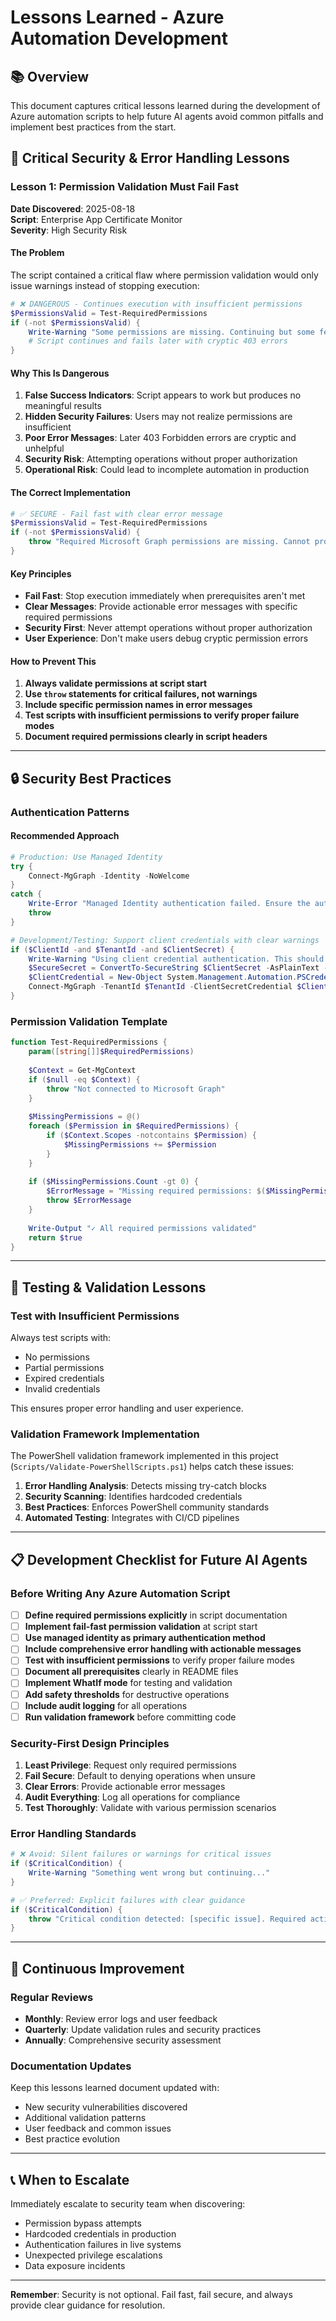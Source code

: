 # Lessons Learned - Azure Automation Development

## 📚 Overview

This document captures critical lessons learned during the development of Azure automation scripts to help future AI agents avoid common pitfalls and implement best practices from the start.

## 🚨 Critical Security & Error Handling Lessons

### Lesson 1: Permission Validation Must Fail Fast

**Date Discovered**: 2025-08-18  
**Script**: Enterprise App Certificate Monitor  
**Severity**: High Security Risk

#### The Problem
The script contained a critical flaw where permission validation would only issue warnings instead of stopping execution:

```powershell
# ❌ DANGEROUS - Continues execution with insufficient permissions
$PermissionsValid = Test-RequiredPermissions
if (-not $PermissionsValid) {
    Write-Warning "Some permissions are missing. Continuing but some features may not work..."
    # Script continues and fails later with cryptic 403 errors
}
```

#### Why This Is Dangerous
1. **False Success Indicators**: Script appears to work but produces no meaningful results
2. **Hidden Security Failures**: Users may not realize permissions are insufficient
3. **Poor Error Messages**: Later 403 Forbidden errors are cryptic and unhelpful
4. **Security Risk**: Attempting operations without proper authorization
5. **Operational Risk**: Could lead to incomplete automation in production

#### The Correct Implementation
```powershell
# ✅ SECURE - Fail fast with clear error message
$PermissionsValid = Test-RequiredPermissions
if (-not $PermissionsValid) {
    throw "Required Microsoft Graph permissions are missing. Cannot proceed safely. Please grant the following permissions: Application.Read.All, AuditLog.Read.All, Directory.Read.All, Mail.Send"
}
```

#### Key Principles
- **Fail Fast**: Stop execution immediately when prerequisites aren't met
- **Clear Messages**: Provide actionable error messages with specific required permissions
- **Security First**: Never attempt operations without proper authorization
- **User Experience**: Don't make users debug cryptic permission errors

#### How to Prevent This
1. **Always validate permissions at script start**
2. **Use `throw` statements for critical failures, not warnings**
3. **Include specific permission names in error messages**
4. **Test scripts with insufficient permissions to verify proper failure modes**
5. **Document required permissions clearly in script headers**

---

## 🔒 Security Best Practices

### Authentication Patterns

#### Recommended Approach
```powershell
# Production: Use Managed Identity
try {
    Connect-MgGraph -Identity -NoWelcome
}
catch {
    Write-Error "Managed Identity authentication failed. Ensure the automation account has a system-assigned managed identity with required permissions."
    throw
}

# Development/Testing: Support client credentials with clear warnings
if ($ClientId -and $TenantId -and $ClientSecret) {
    Write-Warning "Using client credential authentication. This should only be used for testing."
    $SecureSecret = ConvertTo-SecureString $ClientSecret -AsPlainText -Force
    $ClientCredential = New-Object System.Management.Automation.PSCredential($ClientId, $SecureSecret)
    Connect-MgGraph -TenantId $TenantId -ClientSecretCredential $ClientCredential -NoWelcome
}
```

### Permission Validation Template
```powershell
function Test-RequiredPermissions {
    param([string[]]$RequiredPermissions)
    
    $Context = Get-MgContext
    if ($null -eq $Context) {
        throw "Not connected to Microsoft Graph"
    }
    
    $MissingPermissions = @()
    foreach ($Permission in $RequiredPermissions) {
        if ($Context.Scopes -notcontains $Permission) {
            $MissingPermissions += $Permission
        }
    }
    
    if ($MissingPermissions.Count -gt 0) {
        $ErrorMessage = "Missing required permissions: $($MissingPermissions -join ', '). Please grant these permissions in the Azure Portal and provide admin consent."
        throw $ErrorMessage
    }
    
    Write-Output "✓ All required permissions validated"
    return $true
}
```

---

## 🧪 Testing & Validation Lessons

### Test with Insufficient Permissions
Always test scripts with:
- No permissions
- Partial permissions  
- Expired credentials
- Invalid credentials

This ensures proper error handling and user experience.

### Validation Framework Implementation
The PowerShell validation framework implemented in this project (`Scripts/Validate-PowerShellScripts.ps1`) helps catch these issues:

1. **Error Handling Analysis**: Detects missing try-catch blocks
2. **Security Scanning**: Identifies hardcoded credentials
3. **Best Practices**: Enforces PowerShell community standards
4. **Automated Testing**: Integrates with CI/CD pipelines

---

## 📋 Development Checklist for Future AI Agents

### Before Writing Any Azure Automation Script

- [ ] **Define required permissions explicitly** in script documentation
- [ ] **Implement fail-fast permission validation** at script start
- [ ] **Use managed identity as primary authentication method**
- [ ] **Include comprehensive error handling with actionable messages**
- [ ] **Test with insufficient permissions** to verify proper failure modes
- [ ] **Document all prerequisites** clearly in README files
- [ ] **Implement WhatIf mode** for testing and validation
- [ ] **Add safety thresholds** for destructive operations
- [ ] **Include audit logging** for all operations
- [ ] **Run validation framework** before committing code

### Security-First Design Principles

1. **Least Privilege**: Request only required permissions
2. **Fail Secure**: Default to denying operations when unsure
3. **Clear Errors**: Provide actionable error messages
4. **Audit Everything**: Log all operations for compliance
5. **Test Thoroughly**: Validate with various permission scenarios

### Error Handling Standards

```powershell
# ❌ Avoid: Silent failures or warnings for critical issues
if ($CriticalCondition) {
    Write-Warning "Something went wrong but continuing..."
}

# ✅ Preferred: Explicit failures with clear guidance
if ($CriticalCondition) {
    throw "Critical condition detected: [specific issue]. Required action: [specific steps to fix]"
}
```

---

## 🔄 Continuous Improvement

### Regular Reviews
- **Monthly**: Review error logs and user feedback
- **Quarterly**: Update validation rules and security practices
- **Annually**: Comprehensive security assessment

### Documentation Updates
Keep this lessons learned document updated with:
- New security vulnerabilities discovered
- Additional validation patterns
- User feedback and common issues
- Best practice evolution

---

## 📞 When to Escalate

Immediately escalate to security team when discovering:
- Permission bypass attempts
- Hardcoded credentials in production
- Authentication failures in live systems
- Unexpected privilege escalations
- Data exposure incidents

---

**Remember**: Security is not optional. Fail fast, fail secure, and always provide clear guidance for resolution.